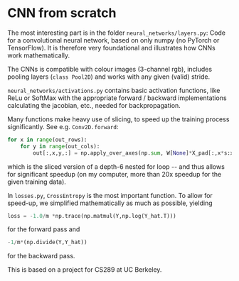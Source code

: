 # CNN from scratch

The most interesting part is in the folder `neural_networks/layers.py`: Code for a convolutional neural network, based on only numpy (no PyTorch or TensorFlow). It is therefore very foundational and illustrates how CNNs work mathematically.

The CNNs is compatible with colour images (3-channel rgb), includes pooling layers (`class Pool2D`) and works with any given (valid) stride.

`neural_networks/activations.py` contains basic activation functions, like ReLu or SoftMax with the appropriate forward / backward implementations calculating the jacobian, etc., needed for backpropagation.

Many functions make heavy use of slicing, to speed up the training process significantly. See e.g. `Conv2D.forward`:

```python
for x in range(out_rows):
    for y in range(out_cols):
        out[:,x,y,:] = np.apply_over_axes(np.sum, W[None]*X_pad[:,x*s:x*s+kernel_height,y*s:y*s+kernel_width,:][...,None], [1,2,3])[:,0,0,0,:]
```
which is the sliced version of a depth-6 nested for loop -- and thus allows for significant speedup (on my computer, more than 20x speedup for the given training data).

In `losses.py`, `CrossEntropy` is the most important function. To allow for speed-up, we simplified mathematically as much as possible, yielding
```python
loss = -1.0/m *np.trace(np.matmul(Y,np.log(Y_hat.T)))
```
for the forward pass and
```python
-1/m*(np.divide(Y,Y_hat))
```
for the backward pass.


This is based on a project for CS289 at UC Berkeley.